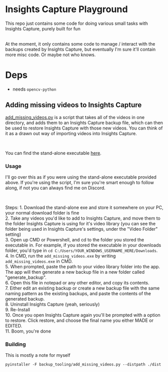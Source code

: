 # Insights Capture Playground
This repo just contains some code for doing various small tasks with Insights Capture, purely built for fun 

<br> 
At the moment, it only contains some code to manage / interact with the backups created by Insights Capture, but eventually I'm sure it'll contain more misc code. Or maybe not who knows. 

# Deps
+ needs `opencv-python` 


## Adding missing videos to Insights Capture 
[add_missing_videos.py](https://github.com/AudIsCool/ic-tooling/blob/main/backup_tooling/add_missing_videos.py) is a script that takes all of the videos in one directory, and adds them to an Insights Capture backup file, which can then be used to restore Insights Capture with those new videos. You can think of it as a drawn out way of importing videos into Insights Capture. 

<br> 

You can find the stand-alone executable [here](https://github.com/AudIsCool/ic-tooling/releases/tag/backup-tooling). 


### Usage 
I'll go over this as if you were using the stand-alone executable provided above. If you're using the script, I'm sure you're smart enough to follow along, if not you can always find me on Discord. 

<br>

Steps: 
    1. Download the stand-alone exe and store it somewhere on your PC, your normal download folder is fine
    <br>
    2. Take any videos you'd like to add to Insights Capture, and move them to the folder Insights Capture is using for it's video library (you can see the folder being used in Insights Capture's settings, under the "Video Folder" setting)
    <br>
    3. Open up CMD or Powershell, and cd to the folder you stored the executable in. For example, if you stored the executable in your downloads folder, you'd type in `cd C:/Users/YOUR_WINDOWS_USERNAME_HERE/Downloads`. 
    <br>
    4. In CMD, run the `add_missing_videos.exe` by writing `add_missing_videos.exe` in CMD. 
    <br>
    5. When prompted, paste the path to your video library folder into the app. The app will then generate a new backup file in a new folder called "generate_backup". 
    <br>
    6. Open this file in notepad or any other editor, and copy its contents. 
    <br>
    7. Either edit an existing backup or create a new backup file with the same naming pattern as the existing backups, and paste the contents of the generated backup. 
    <br>
    8. Uninstall Insights Capture (yeah, seriously)
    <br>
    9. Re-Install 
    <br>
    10. Once you open Insights Capture again you'll be prompted with a option to restore. Click restore, and choose the final name you either MADE or EDITED. 
    <br>
    11. Boom, you're done



### Building 
This is mostly a note for myself 
```
pyinstaller -F backup_tooling/add_missing_videos.py --distpath ./dist 
```